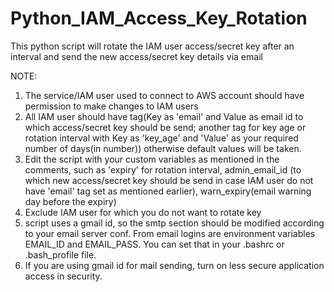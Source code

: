 # Python_IAM_Access_Key_Rotation
This python script will rotate the IAM user access/secret key after an interval and send the new access/secret key details via email

NOTE:
1) The service/IAM user used to connect to AWS account should have permission to make changes to IAM users
2) All IAM user should have tag(Key as 'email' and Value as email id to which access/secret key should be send; another tag for key age or rotation interval with Key as 'key_age' and 'Value' as your required number of days(in number)) otherwise default values will be taken.
3) Edit the script with your custom variables as mentioned in the comments, such as 'expiry' for rotation interval, admin_email_id (to which new access/secret key should be send in case IAM user do not have 'email' tag set as mentioned earlier), warn_expiry(email warning day before the expiry)
4) Exclude IAM user for which you do not want to rotate key
5) script uses a gmail id, so the smtp section should be modified according to your email server conf. From email logins are environment variables EMAIL_ID and EMAIL_PASS. You can set that in your .bashrc or .bash_profile file.
6) If you are using gmail id for mail sending, turn on less secure application access in security.
